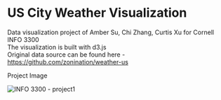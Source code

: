 # US City Weather Visualization
Data visualization project of Amber Su, Chi Zhang, Curtis Xu for Cornell INFO 3300 <br /> 
The visualization is built with d3.js <br /> 
Original data source can be found here - https://github.com/zonination/weather-us <br /> 

Project Image


![INFO 3300 - project1](https://github.com/user-attachments/assets/f318c555-d702-4aa6-949c-5066c94c03ae)
